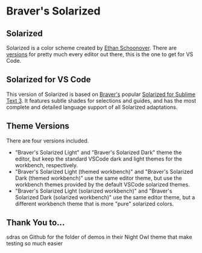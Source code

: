 # Braver's Solarized

## Solarized
Solarized is a color scheme created by [Ethan Schoonover](http://ethanschoonover.com/solarized). There are [versions](https://github.com/altercation/solarized) for pretty much every editor out there, this is the one to get for VS Code.

## Solarized for VS Code
This version of Solarized is based on [Braver's](https://github.com/braver) popular [Solarized for Sublime Text 3](https://packagecontrol.io/packages/Solarized%20Color%20Scheme). It features subtle shades for selections and guides, and has the most complete and detailed language support of all Solarized adaptations.

## Theme Versions
There are four versions included. 
* "Braver's Solarized Light" and "Braver's Solarized Dark" theme the editor, but keep the standard VSCode dark and light themes for the workbench, respectively. 
* "Braver's Solarized Light (themed workbench)" and "Braver's Solarized Dark (themed workbench)" use the same editor theme, but use the workbench themes provided by the default VSCode solarized themes.
* "Braver's Solarized Light (solarized workbench)" and "Braver's Solarized Dark (solarized workbench)" use the same editor theme, but a different workbench theme that is more "pure" solarized colors.

## Thank You to...
sdras on Github for the folder of demos in their Night Owl theme that make testing so much easier
